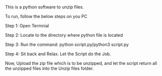 This is a python software to unzip files.

To run, follow the below steps on you PC

Step 1:
Open Termnial

Step 2:
Locate to the directory where python file is located

Step 3:
Run the command: python script.py/python3 script.py

Step 4:
Sit back and Relax. Let the Script do the Job.

Now, Upload the zip file which is to be unzipped, and let the script return all the unzipped files into the Unzip files folder.
